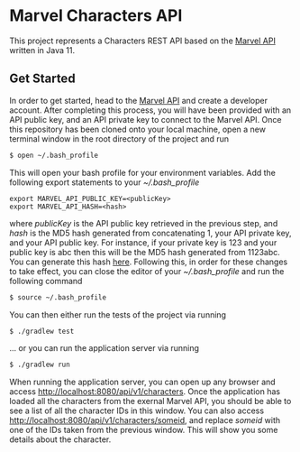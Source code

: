 # Marvel Characters API
This project represents a Characters REST API based on the [Marvel API](https://developer.marvel.com) written in Java 11.

## Get Started
In order to get started, head to the [Marvel API](https://developer.marvel.com) and create a developer account.
After completing this process, you will have been provided with an API public key, and an API private key to connect to the Marvel API.
Once this repository has been cloned onto your local machine, open a new terminal window in the root directory of the project and run
```bash
$ open ~/.bash_profile
```
This will open your bash profile for your environment variables. Add the following export statements to your *~/.bash_profile*
```aidl
export MARVEL_API_PUBLIC_KEY=<publicKey>
export MARVEL_API_HASH=<hash>
```
where *publicKey* is the API public key retrieved in the previous step, 
and *hash* is the MD5 hash generated from concatenating 1, your API private key, and your API public key.
For instance, if your private key is 123 and your public key is abc then this will be the MD5 hash generated from 1123abc.
You can generate this hash [here](https://cryptii.com/pipes/md5-hash).
Following this, in order for these changes to take effect, you can close the editor of your *~/.bash_profile* and run the following command
```bash
$ source ~/.bash_profile
```
You can then either run the tests of the project via running
```bash
$ ./gradlew test
```
... or you can run the application server via running
```bash
$ ./gradlew run
```
When running the application server, you can open up any browser and access
[http://localhost:8080/api/v1/characters](http://localhost:8080/api/v1/characters). Once the application has loaded
all the characters from the exernal Marvel API, you should be able to see a list of all the character IDs in this window.
You can also access [http://localhost:8080/api/v1/characters/someid](http://localhost:8080/api/v1/characters/someid), and replace
*someid* with one of the IDs taken from the previous window. This will show you some details about the character.


